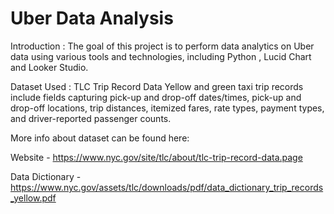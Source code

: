# Uber Data Analysis

Introduction : 
The goal of this project is to perform data analytics on Uber data using various tools and technologies, including Python , Lucid Chart and Looker Studio.

Dataset Used :
TLC Trip Record Data Yellow and green taxi trip records include fields capturing pick-up and drop-off dates/times, pick-up and drop-off locations, trip distances, itemized fares, rate types, payment types, and driver-reported passenger counts.


More info about dataset can be found here:

Website - https://www.nyc.gov/site/tlc/about/tlc-trip-record-data.page


Data Dictionary - https://www.nyc.gov/assets/tlc/downloads/pdf/data_dictionary_trip_records_yellow.pdf
